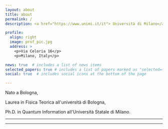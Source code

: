 ```yaml
---
layout: about
title: about
permalink: /
description: <a href="https://www.unimi.it/it"> Università di Milano</a> - <a href="https://sites.unimi.it/aqm/"> Pure and Applied Quantum Mechanics Group</a>

profile:
  align: right
  image: prof_pic.jpg
  address: >
    <p>Via Celoria 16</p>
    <p>Milano, Italy</p>

news: true  # includes a list of news items
selected_papers: true # includes a list of papers marked as "selected={true}"
social: true  # includes social icons at the bottom of the page

---
```


Nato a Bologna, 

Laurea in Fisica Teorica all'università di Bologna, 

Ph.D. in Quantum Information all'Università Statale di Milano.

---

<!-- Put your address / P.O. box / other info right below your picture. You can also disable any these elements by editing `profile` property of the YAML header of your `_pages/about.md`. Edit `_bibliography/papers.bib` and Jekyll will render your [publications page](/al-folio/publications/) automatically.-->

---
